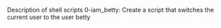 Description of shell scripts 0-iam_betty: Create a script that switches the current user to the user betty